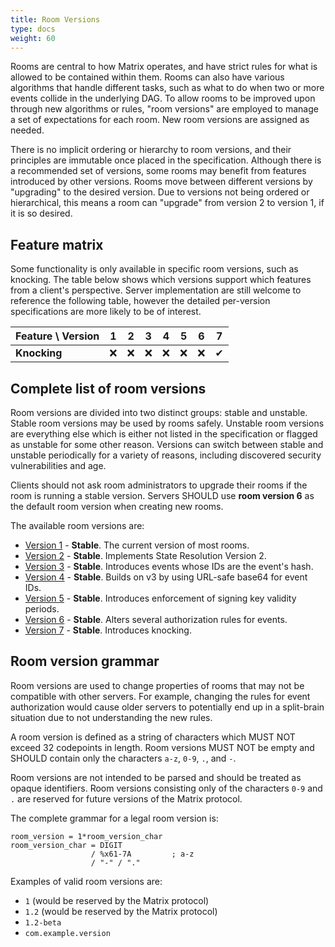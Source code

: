 ```yaml
---
title: Room Versions
type: docs
weight: 60
---
```


Rooms are central to how Matrix operates, and have strict rules for what
is allowed to be contained within them. Rooms can also have various
algorithms that handle different tasks, such as what to do when two or
more events collide in the underlying DAG. To allow rooms to be improved
upon through new algorithms or rules, "room versions" are employed to
manage a set of expectations for each room. New room versions are
assigned as needed.

There is no implicit ordering or hierarchy to room versions, and their
principles are immutable once placed in the specification. Although
there is a recommended set of versions, some rooms may benefit from
features introduced by other versions. Rooms move between different
versions by "upgrading" to the desired version. Due to versions not
being ordered or hierarchical, this means a room can "upgrade" from
version 2 to version 1, if it is so desired.

## Feature matrix

Some functionality is only available in specific room versions, such
as knocking. The table below shows which versions support which features
from a client's perspective. Server implementation are still welcome
to reference the following table, however the detailed per-version
specifications are more likely to be of interest.

<!--
Dev note: When the room version columns get overwhelming, merge versions
1 through 6 as "1 ... 6" or similar given they don't add any features.

Alternatively, consider flipping the column/row organization to be features
up top and versions on the left.
-->

| Feature \ Version | 1 | 2 | 3 | 4 | 5 | 6 | 7 |
|-------------------|---|---|---|---|---|---|---|
| **Knocking**      | ❌ | ❌ | ❌ | ❌ | ❌ | ❌ | ✔ |

## Complete list of room versions

Room versions are divided into two distinct groups: stable and unstable.
Stable room versions may be used by rooms safely. Unstable room versions
are everything else which is either not listed in the specification or
flagged as unstable for some other reason. Versions can switch between
stable and unstable periodically for a variety of reasons, including
discovered security vulnerabilities and age.

Clients should not ask room administrators to upgrade their rooms if the
room is running a stable version. Servers SHOULD use **room version 6** as
the default room version when creating new rooms.

The available room versions are:

-   [Version 1](/rooms/v1) - **Stable**. The current version of most
    rooms.
-   [Version 2](/rooms/v2) - **Stable**. Implements State Resolution
    Version 2.
-   [Version 3](/rooms/v3) - **Stable**. Introduces events whose IDs
    are the event's hash.
-   [Version 4](/rooms/v4) - **Stable**. Builds on v3 by using
    URL-safe base64 for event IDs.
-   [Version 5](/rooms/v5) - **Stable**. Introduces enforcement of
    signing key validity periods.
-   [Version 6](/rooms/v6) - **Stable**. Alters several
    authorization rules for events.
-   [Version 7](/rooms/v7) - **Stable**. Introduces knocking.

## Room version grammar

Room versions are used to change properties of rooms that may not be
compatible with other servers. For example, changing the rules for event
authorization would cause older servers to potentially end up in a
split-brain situation due to not understanding the new rules.

A room version is defined as a string of characters which MUST NOT
exceed 32 codepoints in length. Room versions MUST NOT be empty and
SHOULD contain only the characters `a-z`, `0-9`, `.`, and `-`.

Room versions are not intended to be parsed and should be treated as
opaque identifiers. Room versions consisting only of the characters
`0-9` and `.` are reserved for future versions of the Matrix protocol.

The complete grammar for a legal room version is:

    room_version = 1*room_version_char
    room_version_char = DIGIT
                      / %x61-7A         ; a-z
                      / "-" / "."

Examples of valid room versions are:

-   `1` (would be reserved by the Matrix protocol)
-   `1.2` (would be reserved by the Matrix protocol)
-   `1.2-beta`
-   `com.example.version`